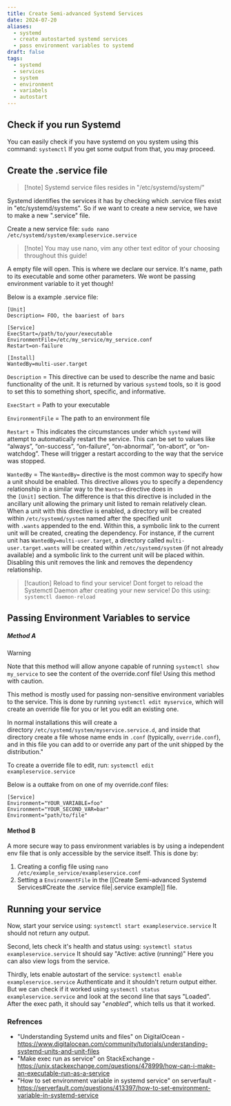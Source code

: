 ```yaml
---
title: Create Semi-advanced Systemd Services
date: 2024-07-20
aliases:
  - systemd
  - create autostarted systemd services
  - pass environment variables to systemd
draft: false
tags:
  - systemd
  - services
  - system
  - environment
  - variabels
  - autostart
---
```

 
## Check if you run Systemd
You can easily check if you have systemd on you system using this command:
`systemctl`
If you get some output from that, you may proceed.

## Create the .service file

>[!note] Systemd service files resides in "/etc/systemd/system/"

Systemd identifies the services it has by checking which .service files exist in "etc/systemd/systems". So if we want to create a new service, we have to make a new ".service" file.

Create a new service file:
`sudo nano /etc/systemd/system/exampleservice.service`
>[!note] You may use nano, vim any other text editor of your choosing throughout this guide! 

A empty file will open. This is where we declare our service. It's name, path to its executable and some other parameters. We wont be passing environment variable to it yet though!

Below is a example .service file:
```
[Unit]
Description= FOO, the baariest of bars

[Service]
ExecStart=/path/to/your/executable
EnvironmentFile=/etc/my_service/my_service.conf
Restart=on-failure

[Install]
WantedBy=multi-user.target
```

`Description` = This directive can be used to describe the name and basic functionality of the unit. It is returned by various `systemd` tools, so it is good to set this to something short, specific, and informative.

`ExecStart` = Path to your executable

`EnvironmentFile` = The path to an environment file

`Restart` = This indicates the circumstances under which `systemd` will attempt to automatically restart the service. This can be set to values like “always”, “on-success”, “on-failure”, “on-abnormal”, “on-abort”, or “on-watchdog”. These will trigger a restart according to the way that the service was stopped.

`WantedBy` = The `WantedBy=` directive is the most common way to specify how a unit should be enabled. This directive allows you to specify a dependency relationship in a similar way to the `Wants=` directive does in the `[Unit]` section. The difference is that this directive is included in the ancillary unit allowing the primary unit listed to remain relatively clean. When a unit with this directive is enabled, a directory will be created within `/etc/systemd/system` named after the specified unit with `.wants` appended to the end. Within this, a symbolic link to the current unit will be created, creating the dependency. For instance, if the current unit has `WantedBy=multi-user.target`, a directory called `multi-user.target.wants` will be created within `/etc/systemd/system` (if not already available) and a symbolic link to the current unit will be placed within. Disabling this unit removes the link and removes the dependency relationship.

>[!caution] Reload to find your service!
>Dont forget to reload the Systemctl Daemon after creating your new service! Do this using: `systemctl daemon-reload`
## Passing Environment Variables to service

##### Method A
>[!warning]
>Note that this method will allow anyone capable of running `systemctl show my_service` to see the content of the override.conf file! Using this method with caution.

This method is mostly used for passing non-sensitive environment variables to the service. This is done by running `systemctl edit myservice`, which will create an override file for you or let you edit an existing one.

In normal installations this will create a directory `/etc/systemd/system/myservice.service.d`, and inside that directory create a file whose name ends in `.conf` (typically, `override.conf`), and in this file you can add to or override any part of the unit shipped by the distribution."
 
To create a override file to edit, run: 
`systemctl edit exampleservice.service`

Below is a outtake from on one of my override.conf files:
```
[Service]
Environment="YOUR_VARIABLE=foo"
Environment="YOUR_SECOND_VAR=bar"
Environment="path/to/file"
```

#### Method B
A more secure way to pass environment variables is by using a independent env file that is only accessible by the service itself. This is done by:
1. Creating a config file using `nano /etc/example_service/exampleservice.conf`
2. Setting a `EnvironmentFile` in the [[Create Semi-advanced Systemd Services#Create the .service file|.service example]] file.

## Running your service
Now, start your service using:
`systemctl start exampleservice.service`
It should not return any output. 

Second, lets check it's health and status using:
`systemctl status exampleservice.service`
It should say "Active: active (running)"
Here you can also view logs from the service.

Thirdly, lets enable autostart of the service:
`systemctl enable exampleservice.service`
Authenticate and it shouldn't return output either. But we can check if it worked using `systemctl status exampleservice.service` and look at the second line that says "Loaded".  After the exec path, it should say "*enabled*", which tells us that it worked.


### Refrences
- "Understanding Systemd units and files" on DigitalOcean - https://www.digitalocean.com/community/tutorials/understanding-systemd-units-and-unit-files
- "Make exec run as service" on StackExchange - https://unix.stackexchange.com/questions/478999/how-can-i-make-an-executable-run-as-a-service
- "How to set environment variable in systemd service" on serverfault - https://serverfault.com/questions/413397/how-to-set-environment-variable-in-systemd-service